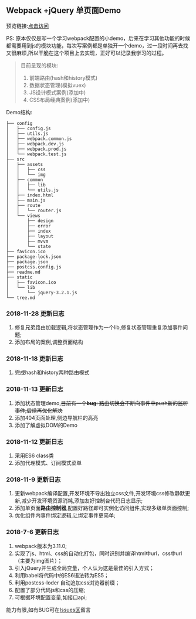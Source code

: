 ## Webpack +jQuery 单页面Demo 

预览链接:[点击访问](https://www.haohome.top/webpack-spa/)

PS: 原本仅仅是写一个学习webpack配置的小demo，后来在学习其他功能的时候都需要用到js的模块功能，每次写案例都是单独开一个demo，过一段时间再去找又很麻烦,所以干脆在这个项目上去实现，正好可以记录我学习的过程。

> 目前呈现的模块:
>
> 1. 前端路由(hash和history模式)
> 2. 数据状态管理(模拟vuex)
> 3. JS设计模式案例(添加中)
> 4. CSS布局经典案例(添加中)

Demo结构:

```shell
├── config
│   ├── config.js
│   ├── utils.js
│   ├── webpack.common.js
│   ├── webpack.dev.js
│   ├── webpack.prod.js
│   └── webpack.test.js
├── src
│   ├── assets
│   │   ├── css
│   │   └── img
│   ├── common
│   │   ├── lib
│   │   └── utils.js
│   ├── index.html
│   ├── main.js
│   ├── route
│   │   └── router.js
│   └── views
│       ├── design
│       ├── error
│       ├── index
│       ├── layout
│       ├── mvvm
│       └── state
├── favicon.ico
├── package-lock.json
├── package.json
├── postcss.config.js
├── readme.md
├── static
│   ├── favicon.ico
│   └── lib
│       └── jquery-3.2.1.js
└── tree.md
```

### 2018-11-28 更新日志

1. 修复兄弟路由加载逻辑,将状态管理作为一个lib,修复状态管理重复添加事件问题;
2. 添加布局的案例,调整页面结构

### 2018-11-18 更新日志

1. 完成hash和history两种路由模式

### 2018-11-13 更新日志

1. 添加状态管理demo,~~目前有一个**bug**: 路由切换会不断向事件中push新的监听事件,后续再优化解决~~
2. 添加404页面处理,侧边导航栏的高亮
3. 添加了解虚拟DOM的Demo

### 2018-11-12 更新日志

1. 采用ES6 class类
2. 添加代理模式、订阅模式菜单

### 2018-11-9 更新日志

1. 更新webpack编译配置,开发环境不导出独立css文件,开发环境css修改静默更新,减少开发环境资源消耗,添加友好控制台代码日志显示;
2. 添加单页面**路由控制器**,配置好路径即可实例化访问组件,实现多级单页面控制;
3. 优化组件内事件绑定逻辑,让绑定事件更简单;

### 2018-7-6 更新日志

1. webpack版本为3.11.0;
2. 实现了js、html、css的自动化打包，同时识别并编译html中url，css中url（主要为img图片）；
3. 引入jQuery并生成全局变量，个人认为这是最佳的引入方式；
4. 利用babel将代码中的ES6语法转为ES5；
5. 利用postcss-loder 自动追加css浏览器前缀；
6. 配置了部分代码js和css的压缩;
7. 可根据环境配置变量,如接口api;

能力有限,如有BUG可在[Issues区](https://github.com/yifoo/webpack-demo/issues)留言
